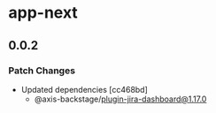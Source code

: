 # app-next

## 0.0.2

### Patch Changes

- Updated dependencies [cc468bd]
  - @axis-backstage/plugin-jira-dashboard@1.17.0
